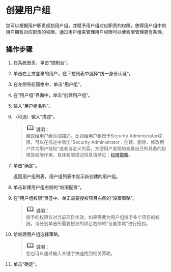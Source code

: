 # 创建用户组<a name="ZH-CN_TOPIC_0111879498"></a>

您可以根据用户职责规划用户组，并赋予用户组对应职责的权限，使得用户组中的用户拥有对应职责的权限。通过用户组来管理用户权限可以使权限管理更有条理。

## 操作步骤<a name="section30804749"></a>

1.  在系统首页，单击“控制台“。
2.  单击右上方登录的用户，在下拉列表中选择“统一身份认证“。
3.  在左侧导航窗格中，单击“用户组“。
4.  在“用户组“界面中，单击“创建用户组“。
5.  输入“用户组名称“。
6.  （可选）输入“描述“。

    >![](public_sys-resources/icon-note.gif) **说明：**   
    >建议给用户组添加描述，比如给用户组授予Security Administrator权限，可以在描述中添加“Security Administrator：创建、删除、修改用户并为用户授权“或者自定义内容，方便用户直观的查看自己所具备的权限及权限作用。具体权限描述信息请参见：[权限策略](https://support.huaweicloud.com/usermanual-permissions/zh-cn_topic_0063498930.html)。  

7.  单击“确定“。

    返回用户组列表，用户组列表中显示新创建的用户组。

8.  单击新建用户组右侧的“权限配置“。
9.  在“用户组权限“页签中，单击需要授权项目右侧的“设置策略“。

    >![](public_sys-resources/icon-note.gif) **说明：**   
    >授予的权限仅对当前项目生效。如果需要为用户组授予多个项目的权限，请分别单击所需要授权的项目右侧的“设置策略”进行授权。  

10. 给新建用户组选择策略。

    >![](public_sys-resources/icon-note.gif) **说明：**   
    >您也可以通过输入关键字快速找到相关策略。  

11. 单击“确定“。

